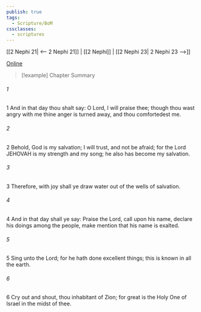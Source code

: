 ```yaml
---
publish: true
tags:
  - Scripture/BoM
cssclasses:
  - scriptures
---
```

[[2 Nephi 21| <-- 2 Nephi 21]] | [[2 Nephi]] | [[2 Nephi 23| 2 Nephi 23 -->]]

[Online](https://churchofjesuschrist.org/study/scriptures/bofm/2-ne/22?lang=eng)

>[!example] Chapter Summary
>
###### 1
1 And in that day thou shalt say: O Lord, I will praise thee; though thou wast angry with me thine anger is turned away, and thou comfortedest me.
###### 2
2 Behold, God is my salvation; I will trust, and not be afraid; for the Lord JEHOVAH is my strength and my song; he also has become my salvation.
###### 3
3 Therefore, with joy shall ye draw water out of the wells of salvation.
###### 4
4 And in that day shall ye say: Praise the Lord, call upon his name, declare his doings among the people, make mention that his name is exalted.
###### 5
5 Sing unto the Lord; for he hath done excellent things; this is known in all the earth.
###### 6
6 Cry out and shout, thou inhabitant of Zion; for great is the Holy One of Israel in the midst of thee.



